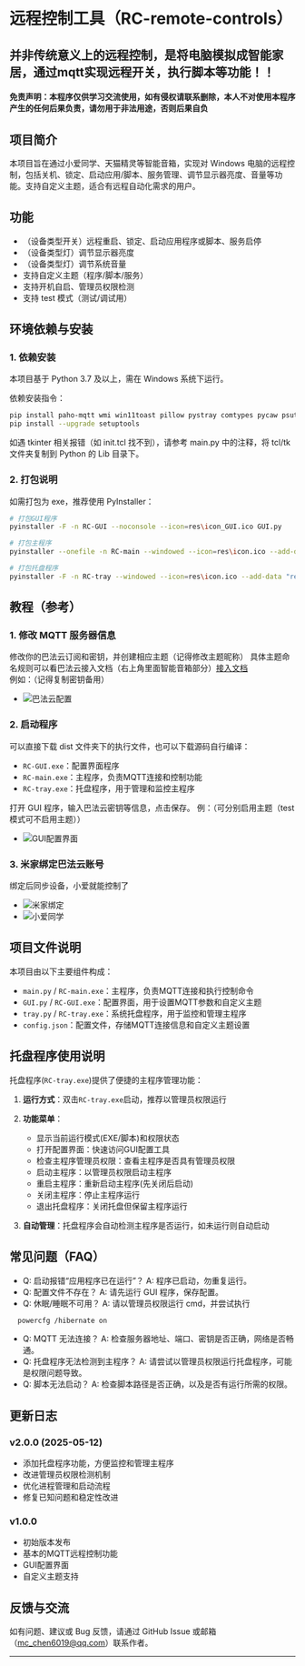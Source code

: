 # 远程控制工具（RC-remote-controls）
## 并非传统意义上的远程控制，是将电脑模拟成智能家居，通过mqtt实现远程开关，执行脚本等功能！！
#### 免责声明：本程序仅供学习交流使用，如有侵权请联系删除，本人不对使用本程序产生的任何后果负责，请勿用于非法用途，否则后果自负

## 项目简介

本项目旨在通过小爱同学、天猫精灵等智能音箱，实现对 Windows 电脑的远程控制，包括关机、锁定、启动应用/脚本、服务管理、调节显示器亮度、音量等功能。支持自定义主题，适合有远程自动化需求的用户。

## 功能

- （设备类型开关）远程重启、锁定、启动应用程序或脚本、服务启停
- （设备类型灯）调节显示器亮度
- （设备类型灯）调节系统音量
- 支持自定义主题（程序/脚本/服务）
- 支持开机自启、管理员权限检测
- 支持 test 模式（测试/调试用）

## 环境依赖与安装

### 1. 依赖安装

本项目基于 Python 3.7 及以上，需在 Windows 系统下运行。

依赖安装指令：

```bash
pip install paho-mqtt wmi win11toast pillow pystray comtypes pycaw psutil
pip install --upgrade setuptools
```

如遇 tkinter 相关报错（如 init.tcl 找不到），请参考 main.py 中的注释，将 tcl/tk 文件夹复制到 Python 的 Lib 目录下。

### 2. 打包说明

如需打包为 exe，推荐使用 PyInstaller：

```bash
# 打包GUI程序
pyinstaller -F -n RC-GUI --noconsole --icon=res\icon_GUI.ico GUI.py

# 打包主程序
pyinstaller --onefile -n RC-main --windowed --icon=res\icon.ico --add-data "res\icon.ico;." main.py

# 打包托盘程序
pyinstaller -F -n RC-tray --windowed --icon=res\icon.ico --add-data "res\icon.ico;." tray.py
```

## 教程（参考）

### 1. 修改 MQTT 服务器信息

修改你的巴法云订阅和密钥，并创建相应主题（记得修改主题昵称） 具体主题命名规则可以看巴法云接入文档（右上角里面智能音箱部分）[接入文档](https://cloud.bemfa.com/docs/src/speaker_mi.html)  
例如：（记得复制密钥备用）

- ![巴法云配置](res/巴法云.png)

### 2. 启动程序

可以直接下载 dist 文件夹下的执行文件，也可以下载源码自行编译：  
- `RC-GUI.exe`：配置界面程序
- `RC-main.exe`：主程序，负责MQTT连接和控制功能
- `RC-tray.exe`：托盘程序，用于管理和监控主程序

打开 GUI 程序，输入巴法云密钥等信息，点击保存。
例：（可分别启用主题（test 模式可不启用主题））

- ![GUI配置界面](res/GUI.png)

### 3. 米家绑定巴法云账号

绑定后同步设备，小爱就能控制了

- ![米家绑定](res/米家.jpg)
- ![小爱同学](res/小爱同学.jpg)

## 项目文件说明

本项目由以下主要组件构成：

- `main.py` / `RC-main.exe`：主程序，负责MQTT连接和执行控制命令
- `GUI.py` / `RC-GUI.exe`：配置界面，用于设置MQTT参数和自定义主题
- `tray.py` / `RC-tray.exe`：系统托盘程序，用于监控和管理主程序
- `config.json`：配置文件，存储MQTT连接信息和自定义主题设置

## 托盘程序使用说明

托盘程序(`RC-tray.exe`)提供了便捷的主程序管理功能：

1. **运行方式**：双击`RC-tray.exe`启动，推荐以管理员权限运行
2. **功能菜单**：
   - 显示当前运行模式(EXE/脚本)和权限状态
   - 打开配置界面：快速访问GUI配置工具
   - 检查主程序管理员权限：查看主程序是否具有管理员权限
   - 启动主程序：以管理员权限启动主程序
   - 重启主程序：重新启动主程序(先关闭后启动)
   - 关闭主程序：停止主程序运行
   - 退出托盘程序：关闭托盘但保留主程序运行

3. **自动管理**：托盘程序会自动检测主程序是否运行，如未运行则自动启动

## 常见问题（FAQ）

- Q: 启动报错“应用程序已在运行”？
  A: 程序已启动，勿重复运行。
- Q: 配置文件不存在？
  A: 请先运行 GUI 程序，保存配置。
- Q: 休眠/睡眠不可用？
  A: 请以管理员权限运行 cmd，并尝试执行
```bash
  powercfg /hibernate on
```
- Q: MQTT 无法连接？
  A: 检查服务器地址、端口、密钥是否正确，网络是否畅通。
- Q: 托盘程序无法检测到主程序？
  A: 请尝试以管理员权限运行托盘程序，可能是权限问题导致。
- Q: 脚本无法启动？
  A: 检查脚本路径是否正确，以及是否有运行所需的权限。

## 更新日志

### v2.0.0 (2025-05-12)
- 添加托盘程序功能，方便监控和管理主程序
- 改进管理员权限检测机制
- 优化进程管理和启动流程
- 修复已知问题和稳定性改进

### v1.0.0
- 初始版本发布
- 基本的MQTT远程控制功能
- GUI配置界面
- 自定义主题支持

## 反馈与交流

如有问题、建议或 Bug 反馈，请通过 GitHub Issue 或邮箱（mc_chen6019@qq.com）联系作者。

---
